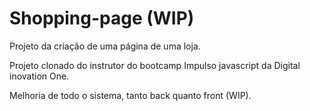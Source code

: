 # Shopping-page (WIP)

Projeto da criação de uma página de uma loja.

Projeto clonado do instrutor do bootcamp Impulso javascript da Digital inovation One.

Melhoria de todo o sistema, tanto back quanto front (WIP).
